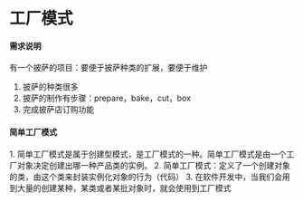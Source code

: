 <h1>工厂模式</h1>  
<h4>需求说明</h4>  
    有一个披萨的项目：要便于披萨种类的扩展，要便于维护

1. 披萨的种类很多
2. 披萨的制作有步骤：prepare，bake，cut，box
3. 完成披萨店订购功能  

<h4>简单工厂模式</h4>    
1. 简单工厂模式是属于创建型模式，是工厂模式的一种。简单工厂模式是由一个工厂对象决定创建出哪一种产品类的实例。
2. 简单工厂模式：定义了一个创建对象的类，由这个类来封装实例化对象的行为（代码）
3. 在软件开发中，当我们会用到大量的创建某种，某类或者某批对象时，就会使用到工厂模式
